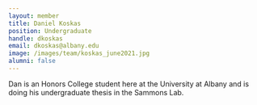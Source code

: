 ```yaml
---
layout: member
title: Daniel Koskas
position: Undergraduate
handle: dkoskas
email: dkoskas@albany.edu
image: /images/team/koskas_june2021.jpg
alumni: false
---
```


Dan is an Honors College student here at the University at Albany and is doing his undergraduate thesis in the Sammons Lab.   



